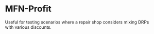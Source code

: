 # MFN-Profit
Useful for testing scenarios where a repair shop considers mixing DRPs with various discounts.
